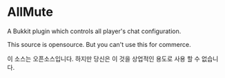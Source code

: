 AllMute
=======

A Bukkit plugin which controls all player's chat configuration.

This source is opensource. But you can't use this for commerce.

이 소스는 오픈소스입니다. 하지만 당신은 이 것을 상업적인 용도로 사용 할 수 없습니다.